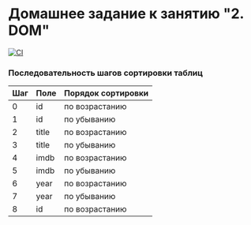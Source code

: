 # Домашнее задание к занятию "2. DOM"

[![CI](https://github.com/stormozov/ahj-dom/actions/workflows/CI.yml/badge.svg)](https://github.com/stormozov/ahj-dom/actions/workflows/CI.yml)

### Последовательность шагов  сортировки таблиц

| Шаг | Поле  | Порядок сортировки |
|-----|-------|--------------------|
| 0   | id    | по возрастанию     |
| 1   | id    | по убыванию        |
| 2   | title | по возрастанию     |
| 3   | title | по убыванию        |
| 4   | imdb  | по возрастанию     |
| 5   | imdb  | по убыванию        |
| 6   | year  | по возрастанию     |
| 7   | year  | по убыванию        |
| 8   | id    | по возрастанию     |